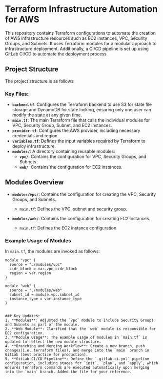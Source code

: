 # Terraform Infrastructure Automation for AWS

This repository contains Terraform configurations to automate the creation of AWS infrastructure resources such as EC2 instances, VPC, Security Groups, and Subnets. It uses Terraform modules for a modular approach to infrastructure deployment. Additionally, a CI/CD pipeline is set up using GitLab CI/CD to automate the deployment process.

## Project Structure

The project structure is as follows:


### Key Files:

- **`backend.tf`**: Configures the Terraform backend to use S3 for state file storage and DynamoDB for state locking, ensuring only one user can modify the state at any given time.
- **`main.tf`**: The main Terraform file that calls the individual modules for VPC, Security Group, Subnet, and EC2 instances.
- **`provider.tf`**: Configures the AWS provider, including necessary credentials and region.
- **`variables.tf`**: Defines the input variables required by Terraform to deploy infrastructure.
- **`modules/`**: A directory containing reusable modules:
  - **`vpc/`**: Contains the configuration for VPC, Security Groups, and Subnets.
  - **`web/`**: Contains the configuration for EC2 instances.

## Modules Overview

- **`modules/vpc/`**: Contains the configuration for creating the VPC, Security Groups, and Subnets.
  - `main.tf`: Defines the VPC, subnet and security group.
  
- **`modules/web/`**: Contains the configuration for creating EC2 instances.
  - `main.tf`: Defines the EC2 instance configuration.

### Example Usage of Modules

In `main.tf`, the modules are invoked as follows:

```hcl
module "vpc" {
  source = "./modules/vpc"
  cidr_block = var.vpc_cidr_block
  region = var.region
}

module "web" {
  source = "./modules/web"
  subnet_id = module.vpc.subnet_id
  instance_type = var.instance_type
}


### Key Updates:
1. **Modules**: Adjusted the `vpc` module to include Security Groups and Subnets as part of the module.
2. **Web Module**: Clarified that the `web` module is responsible for EC2 configuration.
3. **Module Usage**: The example usage of modules in `main.tf` is updated to reflect the new module structure.
4. **Branching and Merging Workflow**: Create a new branch, push changes(i.e, terraform files), and merge into the `main` branch in GitLab (best practice for production).
5. **GitLab CI/CD Pipeline**: Define the `.gitlab-ci.yml` pipeline configuration, including stages for `init`, `plan`, and `apply`, which ensures Terraform commands are executed automatically upon merging into the `main` branch. Added the file for your reference.
